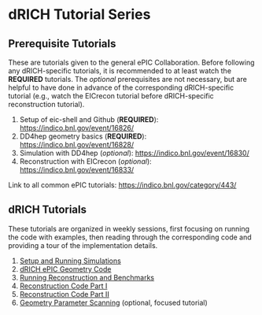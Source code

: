 dRICH Tutorial Series
=====================

Prerequisite Tutorials
----------------------
These are tutorials given to the general ePIC Collaboration. Before following
any dRICH-specific tutorials, it is recommended to at least watch the
**REQUIRED** tutorials. The _optional_ prerequisites are not necessary, but are
helpful to have done in advance of the corresponding dRICH-specific tutorial
(e.g., watch the EICrecon tutorial before dRICH-specific reconstruction
tutorial).

1. Setup of eic-shell and Github (**REQUIRED**): <https://indico.bnl.gov/event/16826/>
2. DD4hep geometry basics (**REQUIRED**): <https://indico.bnl.gov/event/16828/>
3. Simulation with DD4hep (_optional_): <https://indico.bnl.gov/event/16830/>
4. Reconstruction with EICrecon (_optional_): <https://indico.bnl.gov/event/16833/>

Link to all common ePIC tutorials: <https://indico.bnl.gov/category/443/>

dRICH Tutorials
---------------
These tutorials are organized in weekly sessions, first focusing on running the
code with examples, then reading through the corresponding code and providing a
tour of the implementation details.

1. [Setup and Running Simulations](1-setup-and-running-simulations.md)
2. [dRICH ePIC Geometry Code](2-geometry-code.md)
3. [Running Reconstruction and Benchmarks](3-running-reconstruction.md)
4. [Reconstruction Code Part I](4-reconstruction-code-part-1.md)
5. [Reconstruction Code Part II](5-reconstruction-code-part-2.md)
6. [Geometry Parameter Scanning](6-parameter-scanning.md) (optional, focused tutorial)
